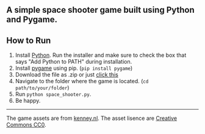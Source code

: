 A simple space shooter game built using Python and Pygame.
---
## How to Run
1. Install [Python](https://www.python.org/downloads/). Run the installer and make sure to check the box that says "Add Python to PATH" during installation.
2. Install [pygame](https://www.pygame.org/) using pip. (`pip install pygame`)
3. Download the file as .zip or just [click this](https://github.com/nyan300/space-shooter.py/archive/refs/heads/main.zip)
4. Navigate to the folder where the game is located. (`cd path/to/your/folder`)
5. Run `python space_shooter.py`.
6. Be happy.
---
The game assets are from [kenney.nl](https://kenney.nl/assets/space-shooter-redux). The asset lisence are [Creative Commons CC0](https://creativecommons.org/publicdomain/zero/1.0/).
